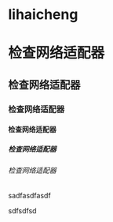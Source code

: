 # lihaicheng



# 检查网络适配器

## 检查网络适配器

### 检查网络适配器

#### 检查网络适配器

##### 检查网络适配器

###### 检查网络适配器



sadfasdfasdf

sdfsdfsd
